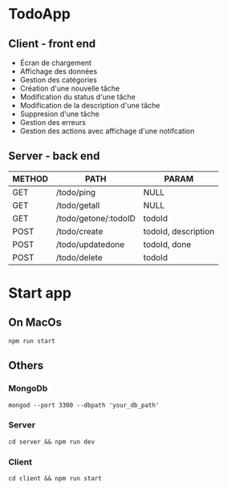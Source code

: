 # TodoApp

## Client - front end

- Écran de chargement
- Affichage des données
- Gestion des catégories
- Création d'une nouvelle tâche
- Modification du status d'une tâche
- Modification de la description d'une tâche
- Suppresion d'une tâche
- Gestion des erreurs
- Gestion des actions avec affichage d'une notifcation

## Server - back end

| METHOD    | PATH                    | PARAM
| ---       | ---                     | --
| GET       | /todo/ping              | NULL
| GET       | /todo/getall            | NULL
| GET       | /todo/getone/:todoID    | todoId
| POST      | /todo/create            | todoId, description
| POST      | /todo/updatedone        | todoId, done
| POST      | /todo/delete            | todoId


# Start app

## On MacOs
`npm run start`

## Others
### MongoDb
`mongod --port 3300 --dbpath 'your_db_path'`
### Server
`cd server && npm run dev`
### Client
`cd client && npm run start`
